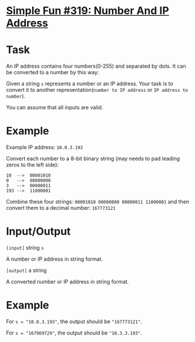 # [Simple Fun #319: Number And IP Address](https://www.codewars.com/kata/5936371109ca68fe6900000c)

# Task

An IP address contains four numbers(0-255) and separated by dots. It can be converted to a number by this way:


Given a string `s` represents a number or an IP address. Your task is to convert it to another representation(`number to IP address` or `IP address to number`).

You can assume that all inputs are valid.

# Example

Example IP address: `10.0.3.193`

Convert each number to a 8-bit binary string
(may needs to pad leading zeros to the left side):
```
10  -->  00001010
0   -->  00000000
3   -->  00000011
193 -->  11000001
```
Combine these four strings: `00001010 00000000 00000011 11000001` and then convert them to a decimal number:
`167773121`


# Input/Output


`[input]` string `s`

A number or IP address in string format.

`[output]` a string

A converted number or IP address in string format.

# Example

For `s = "10.0.3.193"`, the output should be `"167773121"`.

For `s = "167969729"`, the output should be `"10.3.3.193"`.
